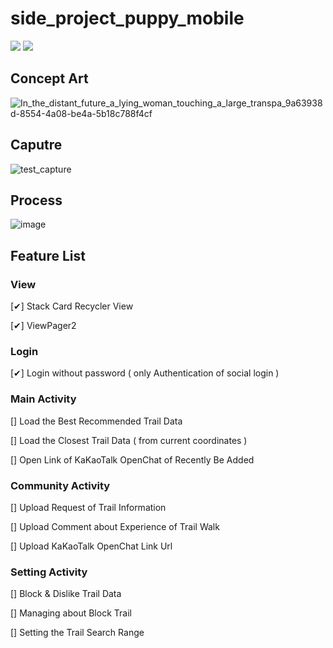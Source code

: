 # side_project_puppy_mobile

<img src="https://img.shields.io/badge/Kotlin-7F52FF?style=for-the-badge&logo=Kotlin&logoColor=white">
<img src="https://img.shields.io/badge/Spring-6DB33F?style=for-the-badge&logo=Spring&logoColor=white">

## Concept Art

![In_the_distant_future_a_lying_woman_touching_a_large_transpa_9a63938d-8554-4a08-be4a-5b18c788f4cf](https://user-images.githubusercontent.com/108061510/227149072-93a51a1d-08df-49b9-88c2-65a7159fddc4.png)

## Caputre

![test_capture](https://user-images.githubusercontent.com/108061510/227445147-f77c7be4-b129-4717-97a8-7f0d245b0792.gif)


## Process

![image](https://user-images.githubusercontent.com/108061510/227702302-d800c423-30b1-4884-bbf1-abe3af829967.png)


## Feature List

### View
[✔] Stack Card Recycler View

[✔] ViewPager2

### Login

[✔] Login without password ( only Authentication of social login )

### Main Activity

[] Load the Best Recommended Trail Data

[] Load the Closest Trail Data ( from current coordinates )

[] Open Link of KaKaoTalk OpenChat of Recently Be Added

### Community Activity

[] Upload Request of Trail Information

[] Upload Comment about Experience of Trail Walk

[] Upload KaKaoTalk OpenChat Link Url

### Setting Activity

[] Block & Dislike Trail Data

[] Managing about Block Trail

[] Setting the Trail Search Range

